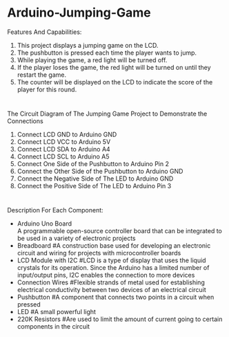 # Arduino-Jumping-Game
Features And Capabilities:
1. This project displays a jumping game on the LCD.
2. The pushbutton is pressed each time the player wants to jump.
3. While playing the game, a red light will be turned off.
4. If the player loses the game, the red light will be turned on until they restart the game.
5. The counter will be displayed on the LCD to indicate the score of the player for this round.

#

The Circuit Diagram of The Jumping Game Project to Demonstrate the Connections
1. Connect LCD GND to Arduino GND
2. Connect LCD VCC to Arduino 5V
3. Connect LCD SDA to Arduino A4
4. Connect LCD SCL to Arduino A5
5. Connect One Side of the Pushbutton to Arduino Pin 2
6. Connect the Other Side of the Pushbutton to Arduino GND
7. Connect the Negative Side of The LED to Arduino GND
8. Connect the Positive Side of The LED to Arduino Pin 3

#

Description For Each Component:
- Arduino Uno Board <br /> 
A programmable open-source controller board that can be integrated to be used in a variety of electronic projects
- Breadboard
#A construction base used for developing an electronic circuit and wiring for projects with microcontroller boards
- LCD Module with I2C
#LCD is a type of display that uses the liquid crystals for its operation. Since the Arduino has a limited number of input/output pins, I2C enables the connection to more devices
- Connection Wires
#Flexible strands of metal used for establishing electrical conductivity between two devices of an electrical circuit
- Pushbutton
#A component that connects two points in a circuit when pressed
- LED
#A small powerful light
- 220K Resistors
#Are used to limit the amount of current going to certain components in the circuit
